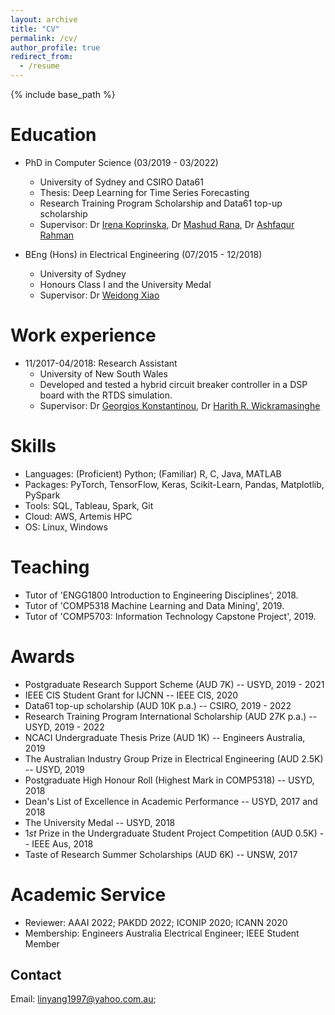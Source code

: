 ```yaml
---
layout: archive
title: "CV"
permalink: /cv/
author_profile: true
redirect_from:
  - /resume
---
```


{% include base_path %}

Education
======
* PhD in Computer Science (03/2019 - 03/2022)
  * University of Sydney and CSIRO Data61
  * Thesis: Deep Learning for Time Series Forecasting
  * Research Training Program Scholarship and Data61 top-up scholarship
  * Supervisor: Dr [Irena Koprinska](https://www.sydney.edu.au/engineering/about/our-people/academic-staff/irena-koprinska.html), Dr [Mashud Rana](https://people.csiro.au/r/m/mdmashud-rana), Dr [Ashfaqur Rahman](https://people.csiro.au/R/A/Ashfaqur-Rahman)
  
* BEng (Hons) in Electrical Engineering (07/2015 - 12/2018)
  * University of Sydney
  * Honours Class I and the University Medal
  * Supervisor: Dr [Weidong Xiao](https://www.sydney.edu.au/engineering/about/our-people/academic-staff/weidong-xiao.html)

Work experience
======
* 11/2017-04/2018: Research Assistant
  * University of New South Wales
  * Developed and tested a hybrid circuit breaker controller in a DSP board with the RTDS simulation.
  * Supervisor: Dr [Georgios Konstantinou](https://research.unsw.edu.au/people/dr-georgios-konstantinou), Dr [Harith R. Wickramasinghe](https://www.unsw.edu.au/engineering/our-people/harith-wickramasinghe)
  
Skills
======
* Languages: (Proficient) Python; (Familiar) R, C, Java, MATLAB
* Packages: PyTorch, TensorFlow, Keras, Scikit-Learn, Pandas, Matplotlib, PySpark
* Tools: SQL, Tableau, Spark, Git
* Cloud: AWS, Artemis HPC
* OS: Linux, Windows
 
 
<!-- Publications
======
You can find my full publication list on [Google Scholar](https://scholar.google.com/citations?user=PoAvGRMAAAAJ).
<ol>
  <li><b>SSDNet: State Space Decomposition Neural Network for Time Series Forecasting</b><br> 
	<b>Yang Lin</b>, Irena Koprinska, Mashud Rana<br> 
	International Conference on Data Mining (ICDM) (regular paper, acceptance rate of 9.9%), 2021<br> 
    </li>
  <li><b>Temporal Convolutional Attention Neural Networks for Time Series Forecasting</b><br> 
	<b>Yang Lin</b>, Irena Koprinska, Mashud Rana<br> 
	International Joint Conference on Neural Networks (IJCNN), 2021<br> 
    </li>
  <li><b>SpringNet: Transformer and Spring DTW for Solar Power Forecasting</b><br> 
	<b>Yang Lin</b>, Irena Koprinska, Mashud Rana<br> 
	International Conference on Neural Information Processing (ICONIP), 2020<br> 
    </li>
  <li><b>Temporal Convolutional Neural Networks for Solar Power Forecasting</b><br> 
	<b>Yang Lin</b>, Irena Koprinska, Mashud Rana<br> 
	International Joint Conference on Neural Networks (IJCNN), 2020<br> 
    </li>
  <li><b>Improved Meta-Learning Ensemble and Pattern Sequence Forecasting of Solar Power</b><br> 
	<b>Yang Lin</b>, Irena Koprinska, Mashud Rana<br> 
	International Conference on Artificial Neural Networks (ICANN), 2020<br> 
    </li>
  <li><b>Pattern Sequence Neural Network for Solar Power Forecasting</b><br> 
	<b>Yang Lin</b>, Irena Koprinska, Mashud Rana, Alicia Troncoso<br> 
	International Conference on Neural Information Processing (ICONIP), 2019<br> 
    </li>
  <li><b>Novel Piecewise Linear Formation of Droop Strategy for DC Microgrid</b><br> 
	<b>Yang Lin</b>, Weidong Xiao<br> 
	IEEE Transactions on Smart Grid, 2019<br> 
    </li>
  <li><b>Hardware-in-the-loop Implementation of a Hybrid Circuit Breaker Controller for MMC-based HVDC Systems</b><br> 
	<b>Yang Lin</b>, Harith R Wickramasinghe, Georgios Konstantinou<br> 
	IEEE PES Asia-Pacic Power and Energy Engineering Conference (APPEEC), 2018<br> 
    </li>
</ol> -->
  
<!-- Talks
======
  <ul>{% for post in site.talks %}
    {% include archive-single-talk-cv.html %}
  {% endfor %}</ul> -->
  
Teaching
======
<!--   <ul>{% for post in site.teaching %}
    {% include archive-single-cv.html %}
  {% endfor %}</ul> -->
* Tutor of 'ENGG1800 Introduction to Engineering Disciplines', 2018.
* Tutor of 'COMP5318 Machine Learning and Data Mining', 2019.
* Tutor of 'COMP5703: Information Technology Capstone Project', 2019.

Awards
======
* Postgraduate Research Support Scheme (AUD 7K) -- USYD, 2019 - 2021
* IEEE CIS Student Grant for IJCNN -- IEEE CIS, 2020
* Data61 top-up scholarship (AUD 10K p.a.) -- CSIRO, 2019 - 2022
* Research Training Program International Scholarship (AUD 27K p.a.) -- USYD, 2019 - 2022
* NCACI Undergraduate Thesis Prize (AUD 1K) -- Engineers Australia, 2019
* The Australian Industry Group Prize in Electrical Engineering (AUD 2.5K) -- USYD, 2019
* Postgraduate High Honour Roll (Highest Mark in COMP5318) -- USYD, 2018
* Dean's List of Excellence in Academic Performance -- USYD, 2017 and 2018
* The University Medal -- USYD, 2018
* $1st$ Prize in the Undergraduate Student Project Competition (AUD 0.5K) -- IEEE Aus, 2018
* Taste of Research Summer Scholarships (AUD 6K) -- UNSW, 2017

Academic Service
======
* Reviewer: AAAI 2022; PAKDD 2022; ICONIP 2020; ICANN 2020
* Membership: Engineers Australia Electrical Engineer; IEEE Student Member

## Contact
Email: [linyang1997@yahoo.com.au](linyang1997@yahoo.com.au);


